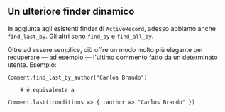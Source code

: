 ## Un ulteriore finder dinamico

In aggiunta agli esistenti finder di `ActiveRecord`, adesso abbiamo anche `find_last_by`. Gli altri sono `find_by` e `find_all_by`.

Oltre ad essere semplice, ciò offre un modo molto più elegante per recuperare &mdash; ad esempio &mdash; l'ultimo commento fatto da un determinato utente. Esempio:

	Comment.find_last_by_author("Carlos Brando")
	
		# è equivalente a
	
	Comment.last(:conditions => { :author => "Carlos Brando" })